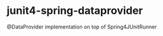 junit4-spring-dataprovider
==========================

@DataProvider implementation on top of Spring4JUnitRunner
